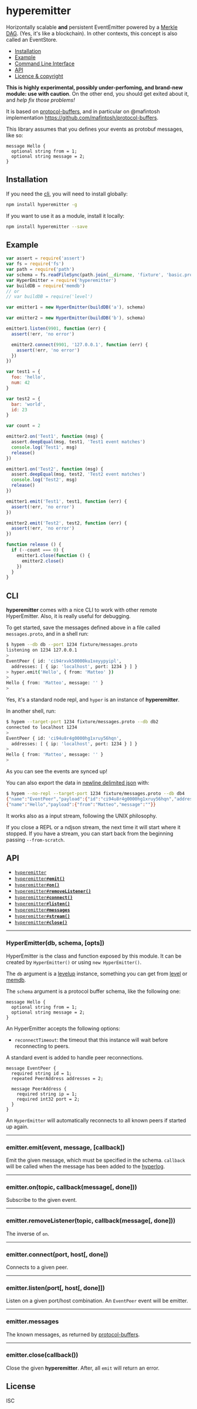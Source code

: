 # hyperemitter

Horizontally scalable __and__ persistent EventEmitter powered by a [Merkle DAG](http://npm.im/hyperlog).
(Yes, it's like a blockchain). In other contexts, this concept is also called an EventStore.

  * <a href="#install">Installation</a>
  * <a href="#example">Example</a>
  * <a href="#cli">Command Line Interface</a>
  * <a href="#api">API</a>
  * <a href="#licence">Licence &amp; copyright</a>

__This is highly experimental, possibly under-perfoming, and brand-new module: use with caution__.
On the other end, you should get exited about it, and _help fix those problems!_

It is based on [protocol-buffers](https://developers.google.com/protocol-buffers/), and in particular on
@mafintosh implementation https://github.com/mafintosh/protocol-buffers.

This library assumes that you defines your events as protobuf messages,
like so:

```
message Hello {
  optional string from = 1;
  optional string message = 2;
}
```

## Installation

If you need the [cli](#cli), you will need to install globally:

```bash
npm install hyperemitter -g
```

If you want to use it as a module, install it locally:

```bash
npm install hyperemitter --save
```

## Example

```js
var assert = require('assert')
var fs = require('fs')
var path = require('path')
var schema = fs.readFileSync(path.join(__dirname, 'fixture', 'basic.proto'))
var HyperEmitter = require('hyperemitter')
var buildDB = require('memdb')
// or
// var buildDB = require('level')

var emitter1 = new HyperEmitter(buildDB('a'), schema)

var emitter2 = new HyperEmitter(buildDB('b'), schema)

emitter1.listen(9901, function (err) {
  assert(!err, 'no error')

  emitter2.connect(9901, '127.0.0.1', function (err) {
    assert(!err, 'no error')
  })
})

var test1 = {
  foo: 'hello',
  num: 42
}

var test2 = {
  bar: 'world',
  id: 23
}

var count = 2

emitter2.on('Test1', function (msg) {
  assert.deepEqual(msg, test1, 'Test1 event matches')
  console.log('Test1', msg)
  release()
})

emitter1.on('Test2', function (msg) {
  assert.deepEqual(msg, test2, 'Test2 event matches')
  console.log('Test2', msg)
  release()
})

emitter1.emit('Test1', test1, function (err) {
  assert(!err, 'no error')
})

emitter2.emit('Test2', test2, function (err) {
  assert(!err, 'no error')
})

function release () {
  if (--count === 0) {
    emitter1.close(function () {
      emitter2.close()
    })
  }
}
```

## CLI

__hyperemitter__ comes with a nice CLI to work with other remote HyperEmitter. Also, it is really useful for debugging.


To get started, save the messages defined above in a file called `messages.proto`, and in a shell run:

```bash
$ hypem --db db --port 1234 fixture/messages.proto
listening on 1234 127.0.0.1
>
EventPeer { id: 'ci94rxvk50000ku1xeyypyipl',
  addresses: [ { ip: 'localhost', port: 1234 } ] }
> hyper.emit('Hello', { from: 'Matteo' })
>
Hello { from: 'Matteo', message: '' }
>
```

Yes, it's a standard node repl, and `hyper` is an instance of
__hyperemitter__.

In another shell, run:

```bash
$ hypem --target-port 1234 fixture/messages.proto --db db2
connected to localhost 1234
>
EventPeer { id: 'ci94u8r4g0000hg1xruy56hqn',
  addresses: [ { ip: 'localhost', port: 1234 } ] }
>
Hello { from: 'Matteo', message: '' }
>
```

As you can see the events are synced up!

You can also export the data in [newline delimited
json](http://ndjson.org/) with:

```bash
$ hypem --no-repl --target-port 1234 fixture/messages.proto --db db4
{"name":"EventPeer","payload":{"id":"ci94u8r4g0000hg1xruy56hqn","addresses":[{"ip":"localhost","port":1234}]}}
{"name":"Hello","payload":{"from":"Matteo","message":""}}
```

It works also as a input stream, following the UNIX philosophy.

If you close a REPL or a ndjson stream, the next time it will start where it
stopped. If you have a stream, you can start back from the beginning
passing `--from-scratch`.

## API

  * <a href="#hyperemitter"><code>hyperemitter</code></a>
  * <a href="#emit"><code>hyperemitter#<b>emit()</b></code></a>
  * <a href="#on"><code>hyperemitter#<b>on()</b></code></a>
  * <a href="#removeListener"><code>hyperemitter#<b>removeListener()</b></code></a>
  * <a href="#connect"><code>hyperemitter#<b>connect()</b></code></a>
  * <a href="#listen"><code>hyperemitter#<b>listen()</b></code></a>
  * <a href="#messages"><code>hyperemitter#<b>messages</b></code></a>
  * <a href="#stream"><code>hyperemitter#<b>stream()</b></code></a>
  * <a href="#close"><code>hyperemitter#<b>close()</b></code></a>

-------------------------------------------------------
<a name="hyperemitter"></a>
### HyperEmitter(db, schema, [opts])

HyperEmitter is the class and function exposed by this module.
It can be created by `HyperEmitter()` or using `new HyperEmitter()`.

The `db` argument is a [levelup](http://npm.im/levelup) instance,
something you can get from [level](http://npm.im/level) or
[memdb](http://npm.im/memdb).

The `schema` argument is a protocol buffer schema, like the following
one:

```
message Hello {
  optional string from = 1;
  optional string message = 2;
}
```

An HyperEmitter accepts the following options:

- `reconnectTimeout`: the timeout that this instance will wait before
  reconnecting to peers.

A standard event is added to handle peer reconnections.

```
message EventPeer {
  required string id = 1;
  repeated PeerAddress addresses = 2;

  message PeerAddress {
    required string ip = 1;
    required int32 port = 2;
  }
}
```

An `HyperEmitter` will automatically reconnects to all known peers if
started up again.

-------------------------------------------------------
<a name="emit"></a>
### emitter.emit(event, message, [callback])

Emit the given message, which must be specified in the schema.
`callback` will be called when the message has been added to the
[hyperlog](http://npm.im/hyperlog).

-------------------------------------------------------
<a name="on"></a>
### emitter.on(topic, callback(message[, done]))

Subscribe to the given event.

-------------------------------------------------------
<a name="removeListener"></a>
### emitter.removeListener(topic, callback(message[, done]))

The inverse of `on`.

-------------------------------------------------------
<a name="connect"></a>
### emitter.connect(port, host[, done])

Connects to a given peer.

-------------------------------------------------------
<a name="listen"></a>
### emitter.listen(port[, host[, done]])

Listen on a given port/host combination. An `EventPeer` event will be
emitter.

-------------------------------------------------------
<a name="messages"></a>
### emitter.messages

The known messages, as returned by
[protocol-buffers](http://npm.im/protocol-buffers).

-------------------------------------------------------
<a name="close"></a>
### emitter.close(callback())

Close the given __hyperemitter__. After, all `emit` will return an error.

## License

ISC
